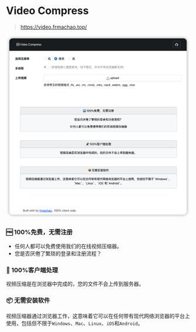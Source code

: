 # Video Compress

> https://video.frmachao.top/

![shot.png](./images/shot.png)

### 🆓 100%免费，无需注册

- 任何人都可以免费使用我们的在线视频压缩器。
- 您是否厌倦了繁琐的登录和注册流程？

### 🔏 100%客户端处理

视频压缩是在浏览器中完成的，您的文件不会上传到服务器。

### 📦 无需安装软件

视频压缩器通过浏览器工作，这意味着它可以在任何带有现代网络浏览器的平台上使用，包括但不限于`Windows`、`Mac`、`Linux`、`iOS`和`Android`。
